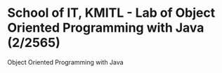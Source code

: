 # School of IT, KMITL - Lab of Object Oriented Programming with Java (2/2565)
Object Oriented Programming with Java
